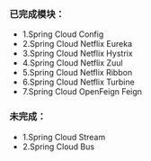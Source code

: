 ### 已完成模块：
- 1.Spring Cloud Config
- 2.Spring Cloud Netflix Eureka
- 3.Spring Cloud Netflix Hystrix
- 4.Spring Cloud Netflix Zuul
- 5.Spring Cloud Netflix Ribbon
- 6.Spring Cloud Netflix Turbine
- 7.Spring Cloud OpenFeign Feign

### 未完成：
- 1.Spring Cloud Stream
- 2.Spring Cloud Bus
